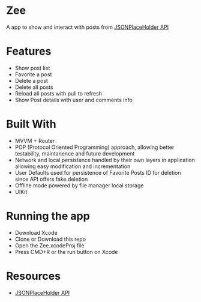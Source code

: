 # Zee

A app to show and interact with posts from  <a name="h_punk" href ="https://jsonplaceholder.typicode.com">JSONPlaceHolder API</a>

# <a name="h_features"></a>Features

- Show post list
- Favorite a post
- Delete a post
- Delete all posts
- Reload all posts with pull to refresh
- Show Post details with user and comments info

# <a name="h_built_with"></a>Built With

- MVVM + Router
- POP (Protocol Oriented Programming) approach, allowing better testability, maintanence and future development
- Network and local persistance handled by their own layers in application allowing easy modification and incrementation
- User Defaults used for persistence of Favorite Posts ID for deletion since API offers fake deletion
- Offline mode powered by file manager local storage
- UIKit

# <a name="h_built_with"></a>Running the app

- Download Xcode
- Clone or Download this repo
- Open the Zee.xcodeProj file
- Press CMD+R or the run button on Xcode

# <a name="h_resources"></a>Resources
- <a name="h_punk" href ="https://jsonplaceholder.typicode.com">JSONPlaceHolder API</a>

